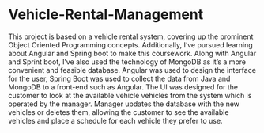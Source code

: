 # Vehicle-Rental-Management
This project is based on a vehicle rental system, covering up the prominent Object Oriented
Programming concepts. Additionally, I’ve pursued learning about Angular and Spring boot to
make this coursework. Along with Angular and Sprint boot, I’ve also used the technology of
MongoDB as it’s a more convenient and feasible database. Angular was used to design the
interface for the user, Spring Boot was used to collect the data from Java and MongoDB to a
front-end such as Angular. The UI was designed for the customer to look at the available vehicle
vehicles from the system which is operated by the manager. Manager updates the database with
the new vehicles or deletes them, allowing the customer to see the available vehicles and place a
schedule for each vehicle they prefer to use.
